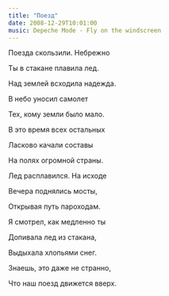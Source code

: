 ```yaml
---
title: "Поезд"
date: 2008-12-29T10:01:00
music: Depeche Mode - Fly on the windscreen
---
```


Поезда скользили. Небрежно

Ты в стакане плавила лед.

Над землей всходила надежда.

В небо уносил самолет



Тех, кому земли было мало.

В это время всех остальных

Ласково качали составы

На полях огромной страны.



Лед расплавился. На исходе

Вечера поднялись мосты,

Открывая путь пароходам.

Я смотрел, как медленно ты



Допивала лед из стакана,

Выдыхала хлопьями снег.

Знаешь, это даже не странно,

Что наш поезд движется вверх.

